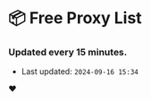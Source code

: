 # :package: Free Proxy List
### Updated every 15 minutes.

- Last updated: `2024-09-16 15:34`

:heart:
